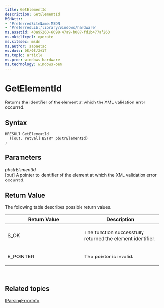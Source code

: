 ```yaml
---
title: GetElementId
description: GetElementId
MSHAttr:
- 'PreferredSiteName:MSDN'
- 'PreferredLib:/library/windows/hardware'
ms.assetid: 43a95260-6098-47a9-b087-fd1b477af263
ms.mktglfcycl: operate
ms.sitesec: msdn
ms.author: sapaetsc
ms.date: 05/05/2017
ms.topic: article
ms.prod: windows-hardware
ms.technology: windows-oem
---
```


# GetElementId


Returns the identifier of the element at which the XML validation error occurred.

## Syntax


```
HRESULT GetElementId
  ([out, retval] BSTR* pbstrElementId)
;
```

## Parameters


<a href="" id="pbstrelementid"></a>*pbstrElementId*  
\[out\] A pointer to identifier of the element at which the XML validation error occurred.

## Return Value


The following table describes possible return values.

<table>
<colgroup>
<col width="50%" />
<col width="50%" />
</colgroup>
<thead>
<tr class="header">
<th>Return Value</th>
<th>Description</th>
</tr>
</thead>
<tbody>
<tr class="odd">
<td><p>S_OK</p></td>
<td><p>The function successfully returned the element identifier.</p></td>
</tr>
<tr class="even">
<td><p>E_POINTER</p></td>
<td><p>The pointer is invalid.</p></td>
</tr>
</tbody>
</table>

 

## Related topics


[IParsingErrorInfo](iparsingerrorinfo.md)

 

 







